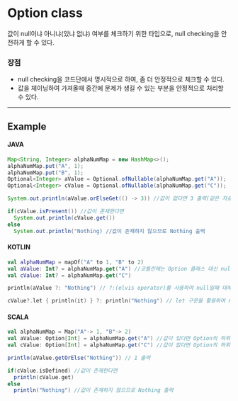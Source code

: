 # Option class
값이 null이냐 아니냐(있냐 없냐) 여부를 체크하기 위한 타입으로, null checking을 안전하게 할 수 있다.

### 장점
- null checking을 코드단에서 명시적으로 하여, 좀 더 안정적으로 체크할 수 있다.
- 값을 체이닝하여 가져올때 중간에 문제가 생길 수 있는 부분을 안정적으로 처리할 수 있다.

____
## Example
#### JAVA
```Java
Map<String, Integer> alphaNumMap = new HashMap<>();
alphaNumMap.put("A", 1);
alphaNumMap.put("B", 1);
Optional<Integer> aValue = Optional.ofNullable(alphaNumMap.get("A"));
Optional<Integer> cValue = Optional.ofNullable(alphaNumMap.get("C"));

System.out.println(aValue.orElseGet(() -> 3)) //값이 없다면 3 출력(같은 자료형이여야 함)

if(cValue.isPresent()) //값이 존재한다면
  System.out.println(cValue.get())
else
  System.out.println("Nothing) //값이 존재하지 않으므로 Nothing 출력
```
#### KOTLIN
```Kotlin
val alphaNumMap = mapOf("A" to 1, "B" to 2)
val aValue: Int? = alphaNumMap.get("A") //코틀린에는 Option 클래스 대신 null checking을 해주는 ? 문법이 있다.
val cValue: Int? = alphaNumMap.get("C")

println(aValue ?: "Nothing") // ?:(elvis operator)를 사용하여 null일때 대체될 값을 정할 수 있다.

cValue?.let { println(it) } ?: println("Nothing") // let 구문을 활용하여 null이 아닐때와 null일때의 처리를 명시적으로 할 수 있다.
```

#### SCALA
```Scala
val alphaNumMap = Map("A"-> 1, "B"-> 2)
val aValue: Option[Int] = alphaNumMap.get("A") //값이 있다면 Option의 하위 함수인 Some[T]가 값을 받고
val cValue: Option[Int] = alphaNumMap.get("C") //값이 없다면 Option의 하위 함수인 None이 생성된다.

println(aValue.getOrElse("Nothing")) // 1 출력

if(cValue.isDefined) //값이 존재한다면
  println(cValue.get)
else
  println("Nothing") //값이 존재하지 않으므로 Nothing 출력
```

